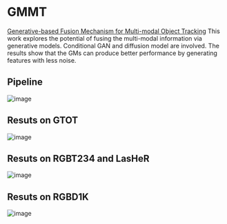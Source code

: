 # GMMT
[Generative-based Fusion Mechanism for Multi-modal Object Tracking](https://arxiv.org/abs/2309.01728)
This work explores the potential of fusing the multi-modal information via generative models.
Conditional GAN and diffusion model are involved. The results show that the GMs can produce better performance by generating features with less noise.

## Pipeline

![image](https://github.com/Zhangyong-Tang/GMMT/assets/28916428/ac62056d-d81a-42ba-9df2-c4073c054e15)



## Resuts on GTOT

![image](https://github.com/Zhangyong-Tang/GMMT/assets/28916428/0186f3fc-5703-43b7-9f4d-6efeb1890edb)

## Resuts on RGBT234 and LasHeR

![image](https://github.com/Zhangyong-Tang/GMMT/assets/28916428/9ee235d1-63f5-477a-a39c-5a1e40b7c65d)

## Resuts on RGBD1K

![image](https://github.com/Zhangyong-Tang/GMMT/assets/28916428/fe3723b9-f8fc-4173-8740-f98c3292d2de)

